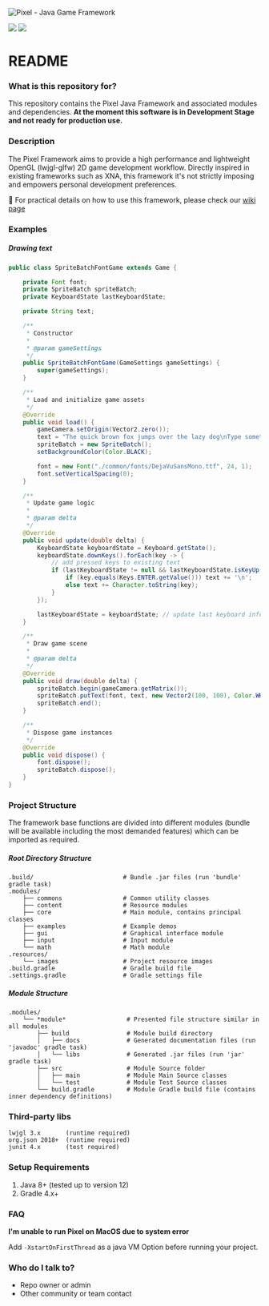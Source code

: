 ![Pixel - Java Game Framework]()

![](https://img.shields.io/badge/platform-Windows%20%7C%20Linux%20%7C%20MacOS-lightgrey) ![](https://img.shields.io/badge/java-%3E%3D%208-green)

# README #

### What is this repository for? ###

This repository contains the Pixel Java Framework and associated modules and dependencies. 
**At the moment this software is in Development Stage and not ready for production use.** 

### Description ###

The Pixel Framework aims to provide a high performance and lightweight OpenGL (lwjgl-glfw) 2D game development workflow. 
Directly inspired in existing frameworks such as XNA, this framework it's not strictly imposing and empowers personal development preferences.

:book: For practical details on how to use this framework, please check our [wiki page]()   

### Examples ##

##### Drawing text #####

```java
public class SpriteBatchFontGame extends Game {

    private Font font;
    private SpriteBatch spriteBatch;
    private KeyboardState lastKeyboardState;

    private String text;

    /**
     * Constructor
     *
     * @param gameSettings
     */
    public SpriteBatchFontGame(GameSettings gameSettings) {
        super(gameSettings);
    }

    /**
     * Load and initialize game assets
     */
    @Override
    public void load() {
        gameCamera.setOrigin(Vector2.zero());
        text = "The quick brown fox jumps over the lazy dog\nType something on the keyboard:\n";
        spriteBatch = new SpriteBatch();
        setBackgroundColor(Color.BLACK);

        font = new Font("./common/fonts/DejaVuSansMono.ttf", 24, 1);
        font.setVerticalSpacing(0);
    }

    /**
     * Update game logic
     *
     * @param delta
     */
    @Override
    public void update(double delta) {
        KeyboardState keyboardState = Keyboard.getState();
        keyboardState.downKeys().forEach(key -> {
            // add pressed keys to existing text
            if (lastKeyboardState != null && lastKeyboardState.isKeyUp(key)) {
                if (key.equals(Keys.ENTER.getValue())) text += '\n';
                else text += Character.toString(key);
            }
        });

        lastKeyboardState = keyboardState; // update last keyboard info for state comparison on the next cycle
    }

    /**
     * Draw game scene
     *
     * @param delta
     */
    @Override
    public void draw(double delta) {
        spriteBatch.begin(gameCamera.getMatrix());
        spriteBatch.putText(font, text, new Vector2(100, 100), Color.WHITE, 24);
        spriteBatch.end();
    }

    /**
     * Dispose game instances
     */
    @Override
    public void dispose() {
        font.dispose();
        spriteBatch.dispose();
    }
}
```

### Project Structure ###

The framework base functions are divided into different modules (bundle will be available including 
the most demanded features) which can be imported as required.

##### Root Directory Structure #####

    .build/                         # Bundle .jar files (run 'bundle' gradle task)
    .modules/
        ├── commons                 # Common utility classes
        ├── content                 # Resource modules
        ├── core                    # Main module, contains principal classes
        ├── examples                # Example demos
        ├── gui                     # Graphical interface module
        ├── input                   # Input module
        └── math                    # Math module
    .resources/
        └── images                  # Project resource images
    .build.gradle                   # Gradle build file
    .settings.gradle                # Gradle settings file
    
##### Module Structure #####

    .modules/
        └── *module*                 # Presented file structure similar in all modules
            ├── build                # Module build directory
            │   ├── docs             # Generated documentation files (run 'javadoc' gradle task)
            │   └── libs             # Generated .jar files (run 'jar' gradle task)
            ├── src                  # Module Source folder
            │   ├── main             # Module Main Source classes
            │   └── test             # Module Test Source classes
            └── build.gradle         # Module Gradle build file (contains inner dependency definitions)   

### Third-party libs ###

    lwjgl 3.x       (runtime required)
    org.json 2018+  (runtime required)
    junit 4.x       (test required)
   
### Setup Requirements ###

1. Java 8+ (tested up to version 12)
2. Gradle 4.x+

### FAQ ###

**I'm unable to run Pixel on MacOS due to system error**

Add `-XstartOnFirstThread` as a java VM Option before running your project.

### Who do I talk to? ###

* Repo owner or admin
* Other community or team contact
